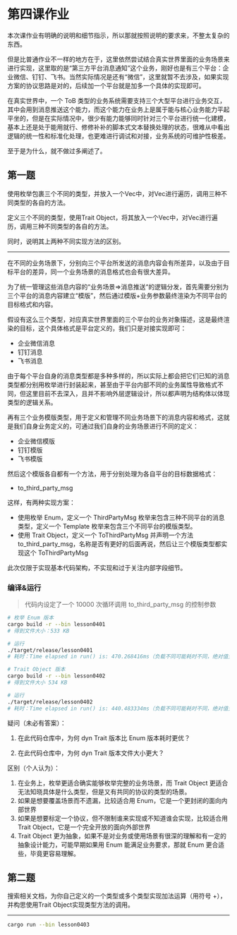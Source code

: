 # 第四课作业

本次课作业有明确的说明和细节指示，所以那就按照说明的要求来，不整太复杂的东西。

但是比普通作业不一样的地方在于，这里依然尝试结合真实世界里面的业务场景来进行实现，这里取的是“第三方平台消息通知”这个业务，刚好也是有三个平台：企业微信、钉钉、飞书。当然实际情况是还有“微信”，这里就暂不去涉及，如果实现方案的协议思路是对的，后续加一个平台就是加多一个具体的实现即可。

在真实世界中，一个 ToB 类型的业务系统需要支持三个大型平台进行业务交互，其中会用到消息推送这个能力，而这个能力在业务上是属于能与核心业务能力平起平坐的，但是在实际情况中，很少有能力能够同时针对三个平台进行统一化建模，基本上还是处于能用就行、修修补补的脚本式文本替换处理的状态，很难从中看出逻辑的统一性和标准化处理，也更难进行调试和对接，业务系统的可维护性极差。

至于是为什么，就不做过多阐述了。

## 第一题

使用枚举包裹三个不同的类型，并放入一个Vec中，对Vec进行遍历，调用三种不同类型的各自的方法。

定义三个不同的类型，使用Trait Object，将其放入一个Vec中，对Vec进行遍历，调用三种不同类型的各自的方法。

同时，说明其上两种不同实现方法的区别。

---

在不同的业务场景下，分别向三个平台所发送的消息内容会有所差异，以及由于目标平台的差异，同一个业务场景的消息格式也会有很大差异。

为了统一管理这些消息内容的“业务场景=>消息推送“的逻辑分发，首先需要分别为三个平台的消息内容建立“模版”，然后通过模版+业务参数最终渲染为不同平台的目标格式和内容。

假设有这么三个类型，对应真实世界里面的三个平台的业务对象描述，这是最终渲染的目标，这个具体格式是平台定义的，我们只是对接实现即可：

- 企业微信消息
- 钉钉消息
- 飞书消息

由于每个平台自身的消息类型都是多种多样的，所以实际上都会把它们已知的消息类型都分别用枚举进行封装起来，甚至由于平台内部不同的业务属性导致格式不同，但这里目前不去深入，且并不影响外层逻辑设计，所以都声明为结构体以体现类型的逻辑关系。

再有三个业务模版类型，用于定义和管理不同业务场景下的消息内容和格式，这就是我们自身业务定义的，可通过我们自身的业务场景进行不同的定义：

- 企业微信模版
- 钉钉模版
- 飞书模版

然后这个模版各自都有一个方法，用于分别处理为各自平台的目标数据格式：

- to_third_party_msg

这样，有两种实现方案：

- 使用枚举 Enum，定义一个 ThirdPartyMsg 枚举来包含三种不同平台的消息类型，定义一个 Template 枚举来包含三个不同平台的模版类型。
- 使用 Trait Object，定义一个 ToThirdPartyMsg 并声明一个方法 to_third_party_msg，名称是否有更好的后面再说，然后让三个模版类型都实现这个 ToThirdPartyMsg

此次仅限于实现基本代码架构，不实现和过于关注内部字段细节。

### 编译&运行

> 代码内设定了一个 10000 次循环调用 to_third_party_msg 的控制参数

```sh
# 枚举 Enum 版本
cargo build -r --bin lesson0401
# 得到文件大小：533 KB

# 运行
./target/release/lesson0401
# 耗时：Time elapsed in run() is: 470.268416ms（负载不同可能耗时不同，绝对值无意义，看相对值差异）
```

```sh
# Trait Object 版本
cargo build -r --bin lesson0402
# 得到文件大小 534 KB

# 运行
./target/release/lesson0402
# 耗时：Time elapsed in run() is: 440.483334ms（负载不同可能耗时不同，绝对值无意义，看相对值差异）
```

疑问（未必有答案）：

1. 在此代码仓库中，为何 dyn Trait 版本比 Enum 版本耗时更优？

2. 在此代码仓库中，为何 dyn Trait 版本文件大小更大？

区别（个人认为）：

1. 在业务上，枚举更适合确实能够枚举完整的业务场景，而 Trait Object 更适合无法知晓具体是什么类型，但是又有共同的协议的类型的场景。
2. 如果是想要覆盖场景而不遗漏，比较适合用 Enum，它是一个更封闭的面向内部世界
3. 如果是想要标定一个协议，但不限制谁来实现或不知道谁会实现，比较适合用 Trait Object，它是一个完全开放的面向外部世界
4. Trait Object 更为抽象，如果不是对业务或使用场景有很深的理解和有一定的抽象设计能力，可能早期如果用 Enum 能满足业务要求，那就 Enum 更合适些，毕竟更容易理解。

## 第二题

搜索相关文档，为你自己定义的一个类型或多个类型实现加法运算（用符号 +），并构思使用Trait Object实现类型方法的调用。

---

```sh
cargo run --bin lesson0403
```

